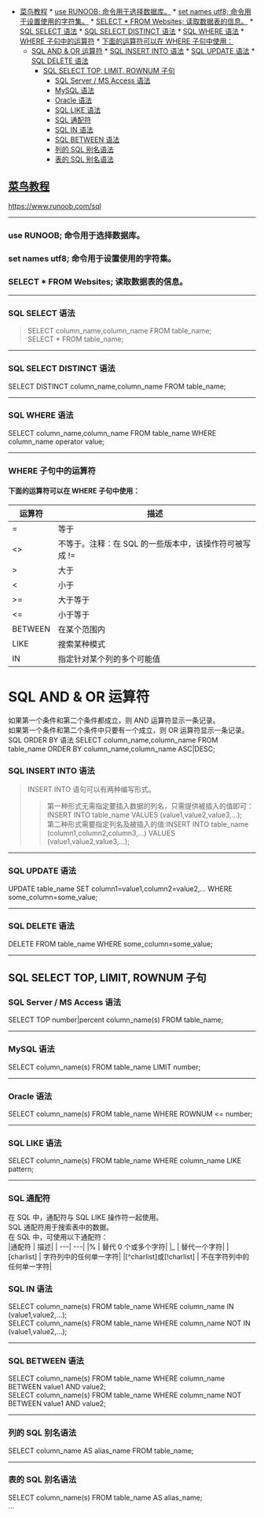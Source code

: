 * [<a href="https://www.runoob.com/sql" rel="nofollow">菜鸟教程</a>](#菜鸟教程)
         * [use RUNOOB; 命令用于选择数据库。](#use-runoob-命令用于选择数据库)
         * [set names utf8; 命令用于设置使用的字符集。](#set-names-utf8-命令用于设置使用的字符集)
         * [SELECT * FROM Websites; 读取数据表的信息。](#select--from-websites-读取数据表的信息)
         * [SQL SELECT 语法](#sql-select-语法)
         * [SQL SELECT DISTINCT 语法](#sql-select-distinct-语法)
         * [SQL WHERE 语法](#sql-where-语法)
         * [WHERE 子句中的运算符](#where-子句中的运算符)
            * [下面的运算符可以在 WHERE 子句中使用：](#下面的运算符可以在-where-子句中使用)
   * [SQL AND &amp; OR 运算符](#sql-and--or-运算符)
         * [SQL INSERT INTO 语法](#sql-insert-into-语法)
         * [SQL UPDATE 语法](#sql-update-语法)
         * [SQL DELETE 语法](#sql-delete-语法)
      * [SQL SELECT TOP, LIMIT, ROWNUM 子句](#sql-select-top-limit-rownum-子句)
         * [SQL Server / MS Access 语法](#sql-server--ms-access-语法)
         * [MySQL 语法](#mysql-语法)
         * [Oracle 语法](#oracle-语法)
         * [SQL LIKE 语法](#sql-like-语法)
         * [SQL 通配符](#sql-通配符)
         * [SQL IN 语法](#sql-in-语法)
         * [SQL BETWEEN 语法](#sql-between-语法)
         * [列的 SQL 别名语法](#列的-sql-别名语法)
         * [表的 SQL 别名语法](#表的-sql-别名语法)
## [菜鸟教程](https://www.runoob.com/sql)   
<https://www.runoob.com/sql>
********************************
### use RUNOOB; 命令用于选择数据库。
### set names utf8; 命令用于设置使用的字符集。
### SELECT * FROM Websites; 读取数据表的信息。
*********
### SQL SELECT 语法
> SELECT column_name,column_name FROM table_name;  
> SELECT * FROM table_name;  
****************
### SQL SELECT DISTINCT 语法
SELECT DISTINCT column_name,column_name FROM table_name;
************************
### SQL WHERE 语法
SELECT column_name,column_name FROM table_name WHERE column_name operator value;
******************************
### WHERE 子句中的运算符
#### 下面的运算符可以在 WHERE 子句中使用：
| 运算符   | 描述 |
| -----   | -----|
|   =     | 等于 |  
|  <>     |   不等于。注释：在 SQL 的一些版本中，该操作符可被写成 !=   |
|>        |       大于 |  
|<        |     小于   |
|>=       |     大于等于|   
|<=       |     小于等于 |   
|BETWEEN  |     在某个范围内|    
|LIKE     |    搜索某种模式 |  
|IN       |     指定针对某个列的多个可能值 |   

SQL AND & OR 运算符
====================
如果第一个条件和第二个条件都成立，则 AND 运算符显示一条记录。   
如果第一个条件和第二个条件中只要有一个成立，则 OR 运算符显示一条记录。   
SQL ORDER BY 语法
SELECT column_name,column_name
FROM table_name
ORDER BY column_name,column_name ASC|DESC;

### SQL INSERT INTO 语法
> INSERT INTO 语句可以有两种编写形式。    
  >> 第一种形式无需指定要插入数据的列名，只需提供被插入的值即可：INSERT INTO table_name VALUES (value1,value2,value3,...);    
  >> 第二种形式需要指定列名及被插入的值:INSERT INTO table_name (column1,column2,column3,...) VALUES (value1,value2,value3,...);   
*****************
### SQL UPDATE 语法
UPDATE table_name SET column1=value1,column2=value2,... WHERE some_column=some_value;
******************
### SQL DELETE 语法
DELETE FROM table_name WHERE some_column=some_value;
**********************
## SQL SELECT TOP, LIMIT, ROWNUM 子句
### SQL Server / MS Access 语法
SELECT TOP number|percent column_name(s) FROM table_name;  
*********************
### MySQL 语法
SELECT column_name(s) FROM table_name LIMIT number;
**********************
### Oracle 语法
SELECT column_name(s) FROM table_name WHERE ROWNUM <= number;
**********************
### SQL LIKE 语法
SELECT column_name(s) FROM table_name WHERE column_name LIKE pattern;
*********************************
### SQL 通配符
在 SQL 中，通配符与 SQL LIKE 操作符一起使用。    
SQL 通配符用于搜索表中的数据。    
在 SQL 中，可使用以下通配符：   
|通配符 	|			描述|
| ---| ---|
|% |				替代 0 个或多个字符|
|_ 			|	替代一个字符|
|[charlist] |			字符列中的任何单一字符|
|[^charlist]或[!charlist] |	不在字符列中的任何单一字符|

### SQL IN 语法
SELECT column_name(s) FROM table_name WHERE column_name IN (value1,value2,...);      
SELECT column_name(s) FROM table_name WHERE column_name NOT IN (value1,value2,...);    
******************
### SQL BETWEEN 语法
SELECT column_name(s) FROM table_name WHERE column_name BETWEEN value1 AND value2;     
SELECT column_name(s) FROM table_name WHERE column_name NOT BETWEEN value1 AND value2;  
******************
### 列的 SQL 别名语法
SELECT column_name AS alias_name FROM table_name;  
*******************
### 表的 SQL 别名语法
SELECT column_name(s) FROM table_name AS alias_name;  
...
